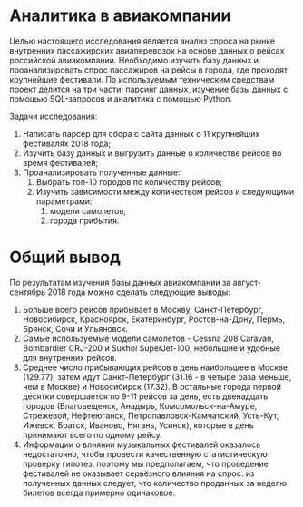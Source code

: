 # Аналитика в авиакомпании

Целью настоящего исследования является анализ спроса на рынке внутренних пассажирских авиаперевозок на основе данных о рейсах российской авиакомпании. Необходимо изучить базу данных и проанализировать спрос пассажиров на рейсы в города, где проходят крупнейшие фестивали. По используемым техническим средствам проект делится на три части: парсинг данных, изучение базы данных с помощью SQL-запросов и аналитика с помощью Python.

Задачи исследования:
1. Написать парсер для сбора с сайта данных о 11 крупнейших фестивалях 2018 года;
2. Изучить базу данных и выгрузить данные о количестве рейсов во время фестивалей;
3. Проанализировать полученные данные:
    1. Выбрать топ-10 городов по количеству рейсов;
    2. Изучить зависимости между количеством рейсов и следующими параметрами:
        1. модели самолетов,
        2. города прибытия.

# Общий вывод

По результатам изучения базы данных авиакомпании за август-сентябрь 2018 года можно сделать следующие выводы:
1. Больше всего рейсов прибывает в Москву, Санкт-Петербург, Новосибирск, Красноярск, Екатеринбург, Ростов-на-Дону, Пермь, Брянск, Сочи и Ульяновск.
2. Самые используемые модели самолётов - Cessna 208 Caravan, Bombardier CRJ-200 и Sukhoi SuperJet-100, небольшие и удобные для внутренних рейсов.
3. Среднее число прибывающих рейсов в день наибольшее в Москве (129.77), затем идут Санкт-Петербург (31.16 - в четыре раза меньше, чем в Москве) и Новосибирск (17.32). В остальные города первой десятки совершается по 9-11 рейсов за день, есть двенадцать городов (Благовещенск, Анадырь, Комсомольск-на-Амуре, Стрежевой, Нефтеюганск, Петропавловск-Камчатский, Усть-Кут, Ижевск, Братск, Иваново, Нягань, Усинск), которые в день принимают всего по одному рейсу.
4. Информации о влиянии музыкальных фестивалей оказалось недостаточно, чтобы провести качественную статистическую проверку гипотез, поэтому мы предполагаем, что проведение фестивалей не оказывает серьёзного влияния на спрос: из полученных данных следует, что количество проданных за неделю билетов всегда примерно одинаковое.
